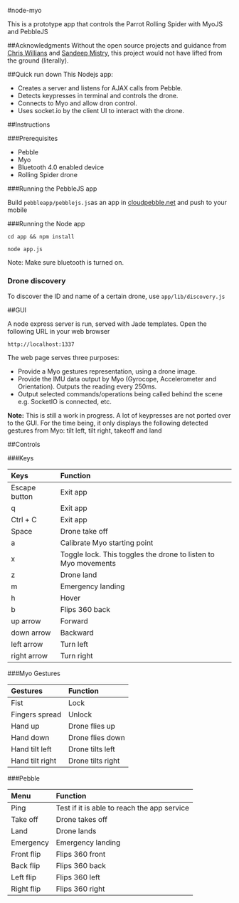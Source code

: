 #node-myo

This is a prototype app that controls the Parrot Rolling Spider with MyoJS and PebbleJS

##Acknowledgments
Without the open source projects and guidance from [Chris Willians](https://github.com/voodootikigod/node-rolling-spider) and [Sandeep Mistry](https://github.com/sandeepmistry/noble), this project would not have lifted from the ground (literally).


##Quick run down
This Nodejs app:

- Creates a server and listens for AJAX calls from Pebble.
- Detects keypresses in terminal and controls the drone.
- Connects to Myo and allow dron control.
- Uses socket.io by the client UI to interact with the drone.

##Instructions

###Prerequisites

- Pebble
- Myo
- Bluetooth 4.0 enabled device
- Rolling Spider drone

###Running the PebbleJS app

Build ```pebbleapp/pebblejs.js```as an app in [cloudpebble.net](http://cloudpebble.net) and push to your mobile


###Running the Node app

```
cd app && npm install
```

```
node app.js
```

 Note: Make sure bluetooth is turned on.

### Drone discovery

To discover the ID and name of a certain drone, use ```app/lib/discovery.js```

##GUI

A node express server is run, served with Jade templates. Open the following URL in your web browser

```
http://localhost:1337
```

The web page serves three purposes:

- Provide a Myo gestures representation, using a drone image.
- Provide the IMU data output by Myo (Gyrocope, Accelerometer and Orientation). Outputs the reading every 250ms.
- Output selected commands/operations being called behind the scene e.g. SocketIO is connected, etc.


__Note:__ This is still a work in progress. A lot of keypresses are not ported over to the GUI. For the time being, it only displays the following detected gestures from Myo: tilt left, tilt right, takeoff and land


##Controls


###Keys

|Keys | Function|
|:--------------|:--------|
|Escape button | Exit app |
|q | Exit app |
|Ctrl + C | Exit app |
|Space | Drone take off |
|a | Calibrate Myo starting point |
|x | Toggle lock. This toggles the drone to listen to Myo movements|
|z | Drone land |
|m | Emergency landing|
|h | Hover |
|b | Flips 360 back |
|up arrow| Forward |
|down arrow| Backward |
|left arrow| Turn left |
|right arrow| Turn right |

###Myo Gestures

|Gestures | Function|
|:--------------|:--------|
| Fist |  Lock|
| Fingers spread | Unlock |
| Hand up|  Drone flies up|
| Hand down|  Drone flies down|
| Hand tilt left|  Drone tilts left|
| Hand tilt right|  Drone tilts right|

###Pebble

|Menu | Function|
|:--------------|:--------|
|Ping | Test if it is able to reach the app service |
|Take off| Drone takes off|
|Land| Drone lands|
|Emergency|Emergency landing|
|Front flip|Flips 360 front|
|Back flip|Flips 360 back|
|Left flip|Flips 360 left|
|Right flip|Flips 360 right|
